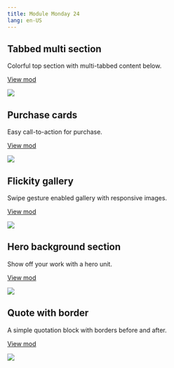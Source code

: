 ```yaml
---
title: Module Monday 24
lang: en-US
---
```


## Tabbed multi section

Colorful top section with multi-tabbed content below.

<a class="btn btn-sm" href="https://anymod.com/mod/raaaar?v=20">View mod</a>

<a href="https://anymod.com/mod/raaaar?v=20">
  <img src="https://res.cloudinary.com/component/image/upload/v1546643514/tabs_hermtn.gif"/>
</a>

## Purchase cards

Easy call-to-action for purchase.

<a class="btn btn-sm" href="https://anymod.com/mod/lllllo?v=20">View mod</a>

<a href="https://anymod.com/mod/lllllo?v=20">
  <img src="https://res.cloudinary.com/component/image/upload/v1546640793/cards_aat5ue.png"/>
</a>

## Flickity gallery

Swipe gesture enabled gallery with responsive images.

<a class="btn btn-sm" href="https://anymod.com/mod/orrrrn?v=20">View mod</a>

<a href="https://anymod.com/mod/orrrrn?v=20">
  <img src="https://res.cloudinary.com/component/image/upload/v1546644904/gallery_yvoxlm.gif"/>
</a>

## Hero background section

Show off your work with a hero unit.

<a class="btn btn-sm" href="https://anymod.com/mod/nkkkka?v=20">View mod</a>

<a href="https://anymod.com/mod/nkkkka?v=20">
  <img src="https://res.cloudinary.com/component/image/upload/v1546639613/hero-section_v9lxbt.png"/>
</a>

## Quote with border

A simple quotation block with borders before and after.

<a class="btn btn-sm" href="https://anymod.com/mod/baaaao?v=20">View mod</a>

<a href="https://anymod.com/mod/baaaao?v=20">
  <img src="https://res.cloudinary.com/component/image/upload/v1546642323/blockquote_azaxmf.png"/>
</a>
